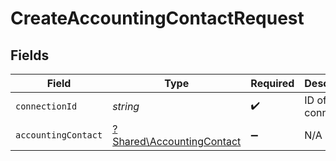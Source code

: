 # CreateAccountingContactRequest


## Fields

| Field                                                                 | Type                                                                  | Required                                                              | Description                                                           |
| --------------------------------------------------------------------- | --------------------------------------------------------------------- | --------------------------------------------------------------------- | --------------------------------------------------------------------- |
| `connectionId`                                                        | *string*                                                              | :heavy_check_mark:                                                    | ID of the connection                                                  |
| `accountingContact`                                                   | [?Shared\AccountingContact](../../Models/Shared/AccountingContact.md) | :heavy_minus_sign:                                                    | N/A                                                                   |